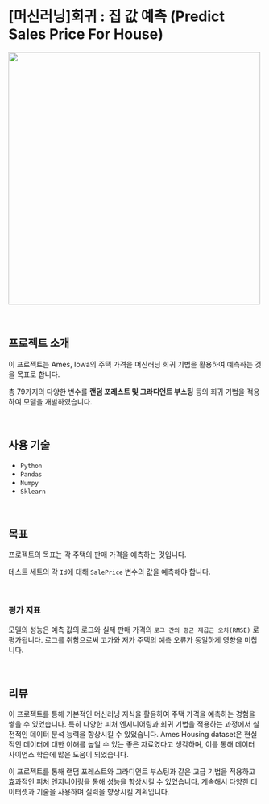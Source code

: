 # [머신러닝]회귀 : 집 값 예측 (Predict Sales Price For House)

<code><image height = "500"
src = https://github.com/siilver94/Predict-Sales-Price-For-House/assets/57824945/6b139831-303c-4561-8103-c602a6b7589e></code>

<br/>

## 프로젝트 소개

이 프로젝트는 Ames, Iowa의 주택 가격을 머신러닝 회귀 기법을 활용하여 예측하는 것을 목표로 합니다. 

총 79가지의 다양한 변수를 **랜덤 포레스트 및 그라디언트 부스팅** 등의 회귀 기법을 적용하여 모델을 개발하였습니다.

<br/>

## 사용 기술

- `Python`
- `Pandas`
- `Numpy`
- `Sklearn`

<br/>

## 목표

프로젝트의 목표는 각 주택의 판매 가격을 예측하는 것입니다. 

테스트 세트의 각 `Id`에 대해 `SalePrice` 변수의 값을 예측해야 합니다.

<br/>

### 평가 지표

모델의 성능은 예측 값의 로그와 실제 판매 가격의 `로그 간의 평균 제곱근 오차(RMSE)` 로 평가됩니다. 로그를 취함으로써 고가와 저가 주택의 예측 오류가 동일하게 영향을 미칩니다.

<br/>

## 리뷰

이 프로젝트를 통해 기본적인 머신러닝 지식을 활용하여 주택 가격을 예측하는 경험을 쌓을 수 있었습니다.
특히 다양한 피처 엔지니어링과 회귀 기법을 적용하는 과정에서 실전적인 데이터 분석 능력을 향상시킬 수 있었습니다. 
Ames Housing dataset은 현실적인 데이터에 대한 이해를 높일 수 있는 좋은 자료였다고 생각하며, 이를 통해 데이터 사이언스 학습에 많은 도움이 되었습니다.

이 프로젝트를 통해 랜덤 포레스트와 그라디언트 부스팅과 같은 고급 기법을 적용하고 효과적인 피처 엔지니어링을 통해 성능을 향상시킬 수 있었습니다.
계속해서 다양한 데이터셋과 기술을 사용하며 실력을 향상시킬 계획입니다.
